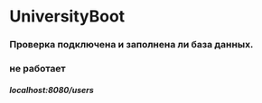 # UniversityBoot

### Проверка подключена и заполнена ли база данных.
### не работает

##### localhost:8080/users